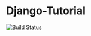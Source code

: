 # Django-Tutorial
[![Build Status](https://travis-ci.org/iamhunter/Django-Tutorial.svg?branch=master)](https://travis-ci.org/iamhunter/Django-Tutorial)
